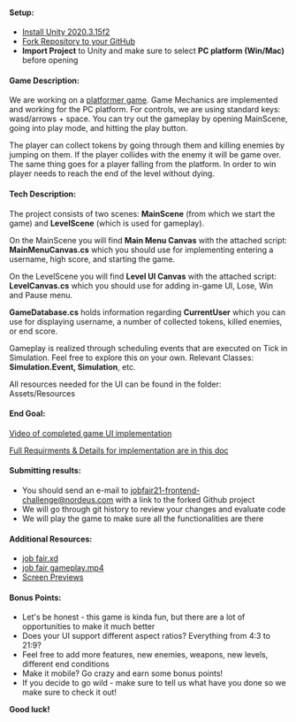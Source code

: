 <h4>Setup:</h4>

- [Install Unity 2020.3.15f2](https://unity3d.com/get-unity/download/archive)
- [Fork Repository to your GitHub](https://github.com/Nordeus/jobfair21-frontend-challange)
- **Import Project** to Unity and make sure to select **PC platform (Win/Mac)** before opening 

<h4>Game Description:</h4>

We are working on a [platformer game](https://assetstore.unity.com/packages/templates/platformer-microgame-151055). Game Mechanics are implemented and working for the PC platform. For controls, we are using standard keys: wasd/arrows + space. You can try out the gameplay by opening MainScene, going into play mode, and hitting the play button.

The player can collect tokens by going through them and killing enemies by jumping on them. If the player collides with the enemy it will be game over. The same thing goes for a player falling from the platform. In order to win player needs to reach the end of the level without dying. 

<h4>Tech Description:</h4> 

The project consists of two scenes: **MainScene** (from which we start the game) and **LevelScene** (which is used for gameplay).

On the MainScene you will find **Main Menu Canvas** with the attached script: **MainMenuCanvas.cs** which you should use for implementing entering a username, high score, and starting the game.

On the LevelScene you will find **Level UI Canvas** with the attached script: **LevelCanvas.cs** which you should use for adding in-game UI, Lose, Win and Pause menu. 

**GameDatabase.cs** holds information regarding **CurrentUser** which you can use for displaying username, a number of collected tokens, killed enemies, or end score.

Gameplay is realized through scheduling events that are executed on Tick in Simulation. Feel free to explore this on your own. Relevant Classes: **Simulation.Event<T>, Simulation**, etc. 

All resources needed for the UI can be found in the folder: Assets/Resources

<h4>End Goal:</h4> 

[Video of completed game UI implementation](https://drive.google.com/file/d/1a0Sw97lHh7eRRrzLEMzPh8SWcipBAmtG/view?usp=sharing)

[Full Requirments & Details for implementation are in this doc](https://docs.google.com/document/d/1X6sJCYW94YOW_BTJ_G9-5dqPlXWPDp-OFdcrqEkS8gM/edit)

<h4>Submitting results:</h4>

- You should send an e-mail to jobfair21-frontend-challenge@nordeus.com with a link to the forked Github project
- We will go through git history to review your changes and evaluate code
- We will play the game to make sure all the functionalities are there

<h4>Additional Resources:</h4>

- [job fair.xd](https://drive.google.com/file/d/1SkwYbZIuLBcwuFzABEf7MN-ur5OocFg7/view?usp=sharing)
- [job fair gameplay.mp4](https://drive.google.com/file/d/1a0Sw97lHh7eRRrzLEMzPh8SWcipBAmtG/view?usp=sharing)
- [Screen Previews](https://drive.google.com/drive/folders/175QLrnE8aIzhR2NF0tb64Ec8NFekZrkc?usp=sharing)

<h4>Bonus Points:</h4>

- Let's be honest - this game is kinda fun, but there are a lot of opportunities to make it much better
- Does your UI support different aspect ratios? Everything from 4:3 to 21:9? 
- Feel free to add more features, new enemies, weapons, new levels, different end conditions
- Make it mobile? Go crazy and earn some bonus points! 
- If you decide to go wild - make sure to tell us what have you done so we make sure to check it out! 

**Good luck!**



